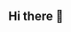 ## Hi there 👋
<!-- https://www.sitepoint.com/github-profile-readme/ 
https://github.com/alexandresanlim/Badges4-README.md-Profile
https://skillicons.dev/
-->

<!--
Game :
Discord
Minecraft
Gmod

Web :
NodeJs
Reat
HTML / CSS / JS
PHP
Mysql
Java (SpringBoot)

APP :
C#
Apache
Postman
Docker
-->
